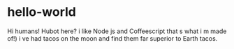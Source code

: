 # hello-world
Hi humans!
Hubot here?  i like Node js and Coffeescript that s what i m made of!) i ve had tacos on the moon and find them far superior to Earth tacos.
